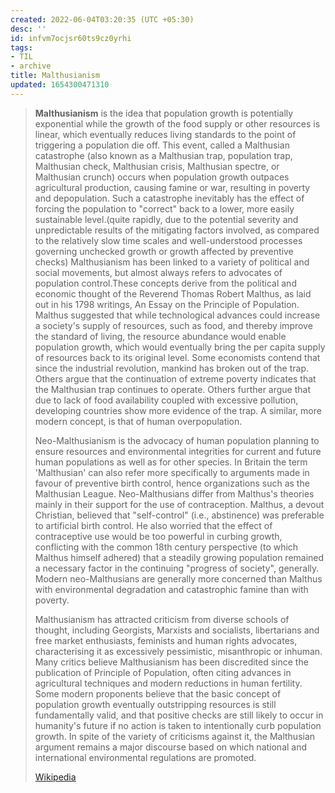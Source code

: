 ```yaml
---
created: 2022-06-04T03:20:35 (UTC +05:30)
desc: ''
id: infvm7ocjsr60ts9cz0yrhi
tags:
- TIL
- archive
title: Malthusianism
updated: 1654300471310
---
```

   
> **Malthusianism** is the idea that population growth is potentially exponential while the growth of the food supply or other resources is linear, which eventually reduces living standards to the point of triggering a population die off. This event, called a Malthusian catastrophe (also known as a Malthusian trap, population trap, Malthusian check, Malthusian crisis, Malthusian spectre, or Malthusian crunch) occurs when population growth outpaces agricultural production, causing famine or war, resulting in poverty and depopulation. Such a catastrophe inevitably has the effect of forcing the population to "correct" back to a lower, more easily sustainable level.(quite rapidly, due to the potential severity and unpredictable results of the mitigating factors involved, as compared to the relatively slow time scales and well-understood processes governing unchecked growth or growth affected by preventive checks) Malthusianism has been linked to a variety of political and social movements, but almost always refers to advocates of population control.These concepts derive from the political and economic thought of the Reverend Thomas Robert Malthus, as laid out in his 1798 writings, An Essay on the Principle of Population. Malthus suggested that while technological advances could increase a society's supply of resources, such as food, and thereby improve the standard of living, the resource abundance would enable population growth, which would eventually bring the per capita supply of resources back to its original level.  Some economists contend that since the industrial revolution, mankind has broken out of the trap. Others argue that the continuation of extreme poverty indicates that the Malthusian trap continues to operate. Others further argue that due to lack of food availability coupled with excessive pollution, developing countries show more evidence of the trap. A similar, more modern concept, is that of human overpopulation.   
>   
> Neo-Malthusianism is the advocacy of human population planning to ensure resources and environmental integrities for current and future human populations as well as for other species. In Britain the term 'Malthusian' can also refer more specifically to arguments made in favour of preventive birth control, hence organizations such as the Malthusian League. Neo-Malthusians differ from Malthus's theories mainly in their support for the use of contraception. Malthus, a devout Christian, believed that "self-control" (i.e., abstinence) was preferable to artificial birth control. He also worried that the effect of contraceptive use would be too powerful in curbing growth, conflicting with the common 18th century perspective (to which Malthus himself adhered) that a steadily growing population remained a necessary factor in the continuing "progress of society", generally. Modern neo-Malthusians are generally more concerned than Malthus with environmental degradation and catastrophic famine than with poverty.   
>   
> Malthusianism has attracted criticism from diverse schools of thought, including Georgists, Marxists and socialists, libertarians and free market enthusiasts, feminists and human rights advocates, characterising it as excessively pessimistic, misanthropic or inhuman. Many critics believe Malthusianism has been discredited since the publication of Principle of Population, often citing advances in agricultural techniques and modern reductions in human fertility. Some modern proponents believe that the basic concept of population growth eventually outstripping resources is still fundamentally valid, and that positive checks are still likely to occur in humanity's future if no action is taken to intentionally curb population growth. In spite of the variety of criticisms against it, the Malthusian argument remains a major discourse based on which national and international environmental regulations are promoted.   
>   
> [Wikipedia](https://en.wikipedia.org/wiki/Malthusianism)